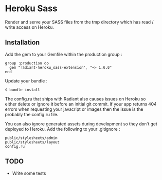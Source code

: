 # Heroku Sass

Render and serve your SASS files from the tmp directory which has read / write access on Heroku.


## Installation

Add the gem to your Gemfile within the production group :

    group :production do
      gem "radiant-heroku_sass-extension", "~> 1.0.0"
    end

Update your bundle :

    $ bundle install

The config.ru that ships with Radiant also causes issues on Heroku so
either delete or ignore it before an initial git commit. If your app
returns 404 errors when requesting your javacript or images then the issue 
is the probably the config.ru file.

You can also ignore generated assets during development so they don't get
deployed to Heroku. Add the following to your .gitignore :

    public/stylesheets/admin
    public/stylesheets/layout
    config.ru


## TODO

- Write some tests
